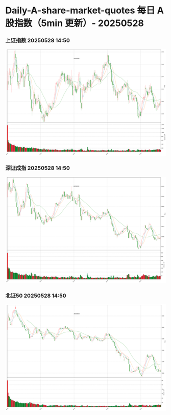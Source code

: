 
# Daily-A-share-market-quotes 每日 A 股指数（5min 更新）- 20250528

### 上证指数 20250528 14:50
![](./fig/2025/5/20250528-sh000001.png)

### 深证成指 20250528 14:50
![](./fig/2025/5/20250528-sz399001.png)

### 北证50 20250528 14:50
![](./fig/2025/5/20250528-bj899050.png)
